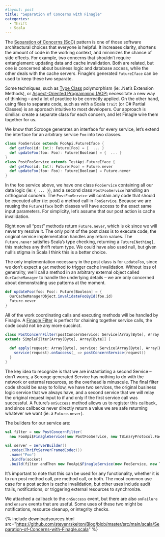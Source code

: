 ```yaml
---
#layout: post
title: "Separation of Concerns with Finagle"
categories:
  - Thrift
  - Scala
---
```


The [Separation of Concerns (SoC)](http://en.wikipedia.org/wiki/Separation_of_concerns) pattern is one of those software architectural choices that everyone is helpful. It increases clarity, shortens the amount of code in the working context, and minimizes the chance of side effects. For example, two concerns that shouldn’t require entanglement: updating data and cache invalidation. Both are related, but one is concerned about business logic and database access, while the other deals with the cache servers. Finagle’s generated `FutureIface` can be used to keep these two separate.

Some techniques, such as [Type Class](http://en.wikipedia.org/wiki/Type_class) polymorphism (ie: .Net’s Extension Methods), or [Aspect-Oriented Programming (AOP)](http://en.wikipedia.org/wiki/Aspect-oriented_programming) necessitate a new way of thinking – and a lot of practice to be correctly applied. On the other hand, using files to separate code, such as with a Scala `trait` (or C# Partial Classes) is an approach intuitive to most developers. Our approach is similiar: create a separate class for each concern, and let Finagle wire them together for us.

We know that Scrooge generates an interface for every service, let’s extend the interface for an arbitrary service `Foo` into two classes.

```scala
class FooService extends FooApi.FutureIface {
  def getFoo(id: Int): Future[Foo] = {  ... }
  def updateFoo(foo: Foo): Future[Boolean] = {  ... }
}
class PostFooService extends TestApi.FutureIface {
  def getFoo(id: Int): Future[Foo] = Future.never
  def updateFoo(foo: Foo): Future[Boolean] = Future.never
}
```

In the foo service above, we have one class `FooService` containing all our data logic (ie: `{ ... }`), and a second class `PostFooService` handling an orthogonal concern. The `PostFooService` will contain any code that should be executed after (ie: post) a method call in `FooService`. Because we are reusing the `FutureIface` both classes will have access to the exact same input parameters. For simplicity, let’s assume that our post action is cache invalidation.

Right now all “post” methods return `Future.never`, which is ok since we will never try resolve it. The only point of the post class is to execute code, the original service implementation handles any return values. The `Future.never` satisfies Scala’s type checking, returning a `Future[Nothing]`, this matches any thrift return type. We could have also used null, but given null‘s stigma in Scala I think this is a better choice.

The only implementation necessary in the post class is for `updateFoo`, since we don’t expect a `get` method to trigger cache invalidation. Without loss of generality, we’ll call a method in an arbitrary external object called `OurCacheManager` to handle the underlying details – we are only concerned about demonstrating use patterns at the moment.

```scala
def updateFoo(foo: Foo): Future[Boolean] = {
  OurCacheManagerObject.invalidateFooById(foo.id)
  Future.never
}
```

All of the work coordinating calls and executing methods will be handled by Finagle. A [Finagle Filter](https://github.com/twitter/finagle/blob/master/finagle-core/src/main/scala/com/twitter/finagle/Filter.scala) is perfect for chaining together service calls, the code could not be any more succinct.

```scala
class PostConcernFilter(postConcernService: Service[Array[Byte], Array[Byte]]) 
extends SimpleFilter[Array[Byte], Array[Byte]] {
 
  def apply(request: Array[Byte], service: Service[Array[Byte], Array[Byte]]): Future[Array[Byte]] = {
    service(request).onSuccess(_ => postConcernService(request))
  }
}
```

The key idea to recognize is that we are instantiating a second Service – don’t worry, a Scrooge generated Service has nothing to do with the network or external resources, so the overhead is minuscule. The final filter code should be easy to follow, we have two services, the original business logic service that we always have, and a second service that we will relay the original request input to if and only if the first service call was successful. A Future’s `onSuccess` method allows us to register this callback, and since callbacks never directly return a value we are safe returning whatever we want (ie: a `Future.never`).

The builders for our service are:

```scala
val filter = new PostConcernFilter(
  new FooApi$FinagleService(new PostFooService, new TBinaryProtocol.Factory))
 
val server = ServerBuilder()
  .codec(ThriftServerFramedCodec())
  .name("Foo")
  .bindTo(socket)
  .build(filter andThen new FooApi$FinagleService(new FooService, new TBinaryProtocol.Factory))
```

It’s important to note that this can be used for any functionality, whether it is to run post method call, pre method call, or both. The most common use case for a post action is cache invalidation, but other uses include audit trails, notifications, or triggering external resources to synchronize.

We attached a callback to the `onSuccess` event, but there are also `onFailure` and `ensure` events that are useful. Some uses of these two might be notifications, resource cleanup, or integrity checks.

{%
  include downloadsources.html
  src="https://github.com/stevenrskelton/Blog/blob/master/src/main/scala/Separation-of-Concerns-with-Finagle.scala"
%}
